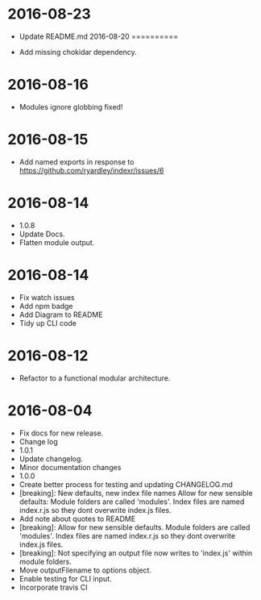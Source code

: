 2016-08-23
==========

  * Update README.md
2016-08-20
==========

  * Add missing chokidar dependency.

2016-08-16
==========

  * Modules ignore globbing fixed!

2016-08-15
==========

  * Add named exports in response to https://github.com/ryardley/indexr/issues/6

2016-08-14
==========

  * 1.0.8
  * Update Docs.
  * Flatten module output.

2016-08-14
==========

  * Fix watch issues
  * Add npm badge
  * Add Diagram to README
  * Tidy up CLI code

2016-08-12
==========

  * Refactor to a functional modular architecture.

2016-08-04
==========

  * Fix docs for new release.
  * Change log
  * 1.0.1
  * Update changelog.
  * Minor documentation changes
  * 1.0.0
  * Create better process for testing and updating CHANGELOG.md
  * [breaking]: New defaults, new index file names
    Allow for new sensible defaults: Module folders are called 'modules'.
    Index files are named index.r.js so they dont overwrite index.js files.
  * Add note about quotes to README
  * [breaking]: Allow for new sensible defaults.
    Module folders are called 'modules'.
    Index files are named index.r.js so they dont overwrite index.js files.
  * [breaking]: Not specifying an output file now writes to 'index.js' within module folders.
  * Move outputFilename to options object.
  * Enable testing for CLI input.
  * Incorporate travis CI


